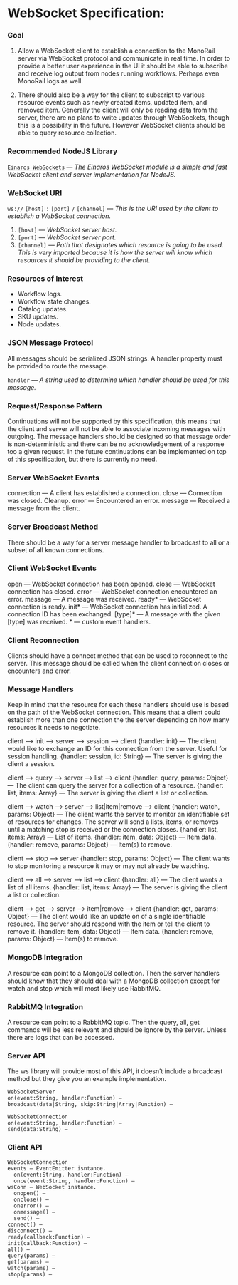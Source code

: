 # WebSocket Specification:

### Goal
 1. Allow a WebSocket client to establish a connection to the MonoRail server via WebSocket protocol and communicate in real time. In order to provide a better user experience in the UI it should be able to subscribe and receive log output from nodes running workflows. Perhaps even MonoRail logs as well.

 2. There should also be a way for the client to subscript to various resource events such as newly created items, updated item, and removed item. Generally the client will only be reading data from the server, there are no plans to write updates through WebSockets, though this is a possibility in the future. However WebSocket clients should be able to query resource collection.

### Recommended NodeJS Library

[`Einaros WebSockets`](https://github.com/websockets/ws) — *The Einaros WebSocket module is a simple and fast WebSocket client and server implementation for NodeJS.*

### WebSocket URI
  `ws://` `[host]` `:` `[port]` `/` `[channel]` — *This is the URI used by the client to establish a WebSocket connection.*

  1. `[host]` — *WebSocket server host.*
  2. `[port]` — *WebSocket server port.*
  3. `[channel]` — *Path that designates which resource is going to be used. This is very imported because it is how the server will know which resources it should be providing to the client.*

### Resources of Interest
 * Workflow logs.
 * Workflow state changes.
 * Catalog updates.
 * SKU updates.
 * Node updates.

### JSON Message Protocol

All messages should be serialized JSON strings. A handler property must be provided to route the message.

`handler` — *A string used to determine which handler should be used for this message.*

### Request/Response Pattern

Continuations will not be supported by this specification, this means that the client and server will not be able to associate incoming messages with outgoing. The message handlers should be designed so that message order is non-deterministic and there can be no acknowledgement of a response too a given request. In the future continuations can be implemented on top of this specification, but there is currently no need.

### Server WebSocket Events

connection — A client has established a connection.
close — Connection was closed. Cleanup.
error — Encountered an error.
message — Received a message from the client.

### Server Broadcast Method

There should be a way for a server message handler to broadcast to all or a subset of all known connections.

### Client WebSocket Events

open — WebSocket connection has been opened.
close — WebSocket connection has closed.
error — WebSocket connection encountered an error.
message — A message was received.
ready* — WebSocket connection is ready.
init* — WebSocket connection has initialized. A connection ID has been exchanged.
[type]* — A message with the given [type] was received.
* — custom event handlers.

### Client Reconnection

Clients should have a connect method that can be used to reconnect to the server. This message should be called when the client connection closes or encounters and error.

### Message Handlers

Keep in mind that the resource for each these handlers should use is based on the path of the WebSocket connection. This means that a client could establish more than one connection the the server depending on how many resources it needs to negotiate.

  client —> init —> server —> session —> client
    {handler: init} — The client would like to exchange an ID for this connection from the server. Useful for session handling.
    {handler: session, id: String} — The server is giving the client a session.

  client —> query —> server —> list —> client
    {handler: query, params: Object} — The client can query the server for a collection of a resource.
    {handler: list, items: Array} — The server is giving the client a list or collection.


  client —> watch —> server —> list|item|remove —> client
    {handler: watch, params: Object} — The client wants the server to monitor an identifiable set of resources for changes.
    The server will send a lists, items, or removes until a matching stop is received or the connection closes.
      {handler: list, items: Array} — List of items.
      {handler: item, data: Object} — Item data.
      {handler: remove, params: Object} — Item(s) to remove.

  client —> stop —> server
    {handler: stop, params: Object} — The client wants to stop monitoring a resource it may or may not already be watching.

  client —> all —> server —> list —> client
    {handler: all} — The client wants a list of all items.
    {handler: list, items: Array} — The server is giving the client a list or collection.

  client —> get —> server —> item|remove —> client
    {handler: get, params: Object} — The client would like an update on of a single identifiable resource.
    The server should respond with the item or tell the client to remove it.
      {handler: item, data: Object} — Item data.
      {handler: remove, params: Object} — Item(s) to remove.

### MongoDB Integration

A resource can point to a MongoDB collection. Then the server handlers should know that they should deal with a MongoDB collection except for watch and stop which will most likely use RabbitMQ.

### RabbitMQ Integration

A resource can point to a RabbitMQ topic. Then the query, all, get commands will be less relevant and should be ignore by the server. Unless there are logs that can be accessed.

### Server API
The ws library will provide most of this API, it doesn’t include a broadcast method but they give you an example implementation.

	WebSocketServer
    on(event:String, handler:Function) — 
    broadcast(data|String, skip:String|Array|Function) — 

	WebSocketConnection
    on(event:String, handler:Function) —
    send(data:String) —

### Client API

	WebSocketConnection
    events — EventEmitter isntance.
      on(event:String, handler:Function) — 
      once(event:String, handler:Function) — 
    wsConn — WebSocket instance.
      onopen() — 
      onclose() — 
      onerror() — 
      onmessage() — 
      send() — 
    connect() —
    disconnect() —
    ready(callback:Function) —
    init(callback:Function) —
    all() —
    query(params) —
    get(params) — 
    watch(params) —
    stop(params) — 
